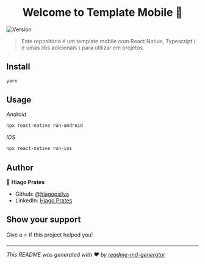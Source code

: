 <h1 align="center">Welcome to Template Mobile 👋</h1>
<p>
  <img alt="Version" src="https://img.shields.io/badge/version-0.1.0-blue.svg?cacheSeconds=2592000" />
</p>

> Este repositório é um template mobile com React Native, Typescript ( e umas libs adicionais ) para utilizar em projetos.

## Install

```sh
yarn
```

## Usage

*Android*
```sh
npx react-native run-android
```
*IOS*
```sh
npx react-native run-ios
```

## Author

👤 **Hiago Prates**

* Github: [@hiagopsilva](https://github.com/hiagopsilva)
* LinkedIn: [Hiago Prates](https://linkedin.com/in/hiagopsilva)

## Show your support

Give a ⭐️ if this project helped you!

***
_This README was generated with ❤️ by [readme-md-generator](https://github.com/kefranabg/readme-md-generator)_
